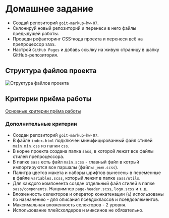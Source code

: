 # Домашнее задание

- Создай репозиторий `goit-markup-hw-07`.
- Склонируй новый репозиторий и перенеси в него файлы предыдущей работы.
- Проведи рефакторинг CSS-кода проекта и перенеси всё на препроцессор `SASS`.
- Настрой `GitHub Pages` и добавь ссылку на живую страницу в шапку
  GitHub-репозитория.

## Структура файлов проекта

![Структура файлов проекта](./07-preview.png)

## Критерии приёма работы

[Основные критерии прёма работы](./criteria.md)

### Дополнительные критерии

- Создан репозиторий `goit-markup-hw-07`.
- В файле `index.html` подключен минифицированный файл стилей `main.min.css` из
  папки `css`.
- В корне проекта создана папка `sass`, в которой лежат все файлы стилей
  препроцессора.
- В папке `sass` есть файл `main.scss` - главный файл в котрый импортируются все
  паршалы (файлы `_имя.scss`).
- Палитра цветов макета и наборы шрифтов вынесены в переменные в файле
  `variables.scss`, который лежит в папке `sass/utils`.
- Для каждого компонента создан отдельный файл стилей в папке `sass/components`.
  Напримпер `page-header.scss`, `logo.scss` и т. д.
- Вложенность селекторов и оператор конкатенации (`&`) использованы по
  назначению - для описания псевдоклассов и псевдоэлементов.
- Максимальная вложенность селекторов - 2 уровня.
- Использование плейсхолдеров и миксинов не обязательно.
